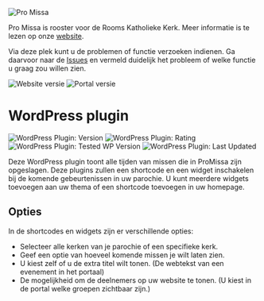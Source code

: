 ![Pro Missa](https://www.promissa.nl/assets/image-resources/logo.png)

Pro Missa is rooster voor de Rooms Katholieke Kerk. Meer informatie is te lezen op onze [website](https://www.promissa.nl).

Via deze plek kunt u de problemen of functie verzoeken indienen. Ga daarvoor naar de [Issues](https://github.com/kerkenit/promissa/issues) en vermeld duidelijk het probleem of welke functie u graag zou willen zien.

![Website versie](https://img.shields.io/badge/dynamic/json.svg?url=https://www.promissa.nl/package.json&query=$.version&label=Pro%20Missa&color=30b6a2&labelColor=477cbd)
![Portal versie](https://img.shields.io/badge/dynamic/json.svg?url=https://portal.promissa.nl/package.json&query=$.version&label=Pro%20Missa&color=30b6a2&labelColor=477cbd)


# WordPress plugin
![WordPress Plugin: Version](https://img.shields.io/wordpress/plugin/v/promissa?label=Version)
![WordPress Plugin: Rating](https://img.shields.io/wordpress/plugin/stars/promissa?label=Rating)
![WordPress Plugin: Tested WP Version](https://img.shields.io/wordpress/plugin/tested/promissa?label=Tested%20WP%20Version)
![WordPress Plugin: Last Updated](https://img.shields.io/wordpress/plugin/last-updated/promissa?label=Last%20Updated)

Deze WordPress plugin toont alle tijden van missen die in ProMissa zijn opgeslagen.
Deze plugins zullen een shortcode en een widget inschakelen bij de komende gebeurtenissen in uw parochie.
U kunt meerdere widgets toevoegen aan uw thema of een shortcode toevoegen in uw homepage.

## Opties
In de shortcodes en widgets zijn er verschillende opties:
- Selecteer alle kerken van je parochie of een specifieke kerk.
- Geef een optie van hoeveel komende missen je wilt laten zien.
- U kiest zelf of u de extra titel wilt tonen. (De webtekst van een evenement in het portaal)
- De mogelijkheid om de deelnemers op uw website te tonen. (U kiest in de portal welke groepen zichtbaar zijn.)
